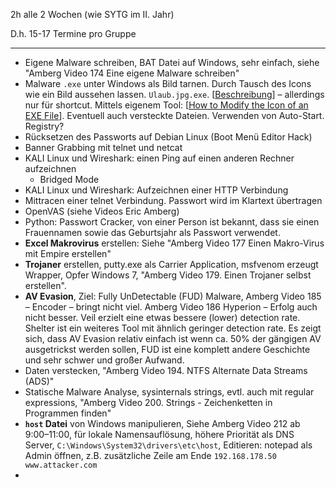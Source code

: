 

2h alle 2 Wochen (wie SYTG im II. Jahr)

D.h. 15-17 Termine pro Gruppe



---

- Eigene Malware schreiben, BAT Datei auf Windows, sehr einfach, siehe "Amberg Video 174 Eine eigene Malware schreiben"
- Malware `.exe` unter Windows als Bild tarnen. Durch Tausch des Icons wie ein Bild aussehen lassen. `Ulaub.jpg.exe`. [[Beschreibung](https://www.makeuseof.com/tag/customize-icon-windows/)] – allerdings nur für shortcut. Mittels eigenem Tool: [[How to Modify the Icon of an EXE File](https://www.howtogeek.com/75983/stupid-geek-tricks-how-to-modify-the-icon-of-an-.exe-file/)]. Eventuell auch versteckte Dateien. Verwenden von Auto-Start. Registry?
- Rücksetzen des Passworts auf Debian Linux (Boot Menü Editor Hack)
- Banner Grabbing mit telnet und netcat
- KALI Linux und Wireshark: einen Ping auf einen anderen Rechner aufzeichnen
  - Bridged Mode
- KALI Linux und Wireshark: Aufzeichnen einer HTTP Verbindung
- Mittracen einer telnet Verbindung. Passwort wird im Klartext übertragen
- OpenVAS (siehe Videos Eric Amberg)
- Python: Passwort Cracker, von einer Person ist bekannt, dass sie einen Frauennamen sowie das Geburtsjahr als Passwort verwendet.
- **Excel Makrovirus** erstellen: Siehe "Amberg Video 177 Einen Makro-Virus mit Empire erstellen"
- **Trojaner** erstellen, putty.exe als Carrier Application, msfvenom erzeugt Wrapper, Opfer Windows 7, "Amberg Video 179. Einen Trojaner selbst erstellen".
- **AV Evasion**, Ziel: Fully UnDetectable (FUD) Malware, Amberg Video 185 – Encoder – bringt nicht viel. Amberg Video 186 Hyperion – Erfolg auch nicht besser. Veil erzielt eine etwas bessere (lower) detection rate. Shelter ist ein weiteres Tool mit ähnlich geringer detection rate. Es zeigt sich, dass AV Evasion relativ einfach ist wenn ca. 50% der gängigen AV ausgetrickst werden sollen, FUD ist eine komplett andere Geschichte und sehr schwer und großer Aufwand.
- Daten verstecken, "Amberg Video 194. NTFS Alternate Data Streams (ADS)"
- Statische Malware Analyse, sysinternals strings, evtl. auch mit regular expressions, "Amberg Video 200. Strings - Zeichenketten in Programmen finden"
- **`host` Datei** von Windows manipulieren, Siehe Amberg Video 212 ab 9:00–11:00, für lokale Namensauflösung, höhere Priorität als DNS Server, `C:\Windows\System32\drivers\etc\host`, Editieren: notepad als Admin öffnen, z.B. zusätzliche Zeile am Ende `192.168.178.50 www.attacker.com`
- 

